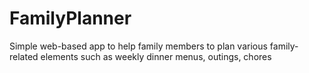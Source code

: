 # FamilyPlanner
Simple web-based app to help family members to plan various family-related elements such as weekly dinner menus, outings, chores
